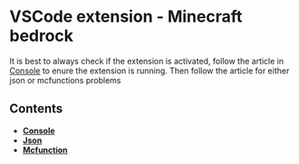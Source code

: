# VSCode extension - Minecraft bedrock

It is best to always check if the extension is activated, follow the article in [Console](console.md) to enure the extension is running. Then follow the article for either json or
mcfunctions problems

## Contents

- **[Console](console.md)**
- **[Json](json.md)**
- **[Mcfunction](mcfunction.md)**
